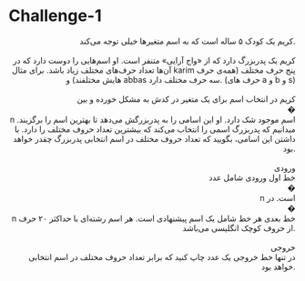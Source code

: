 # Challenge-1

<p align="right">کریم یک کودک ۵ ساله است که به اسم متغیرها خیلی توجه می‌کند.<br><br>کریم یک پدربزرگ دارد که از «واج آرایی» متنفر است. او اسم‌هایی را دوست دارد که در آن‌ها تعداد حرف‌های مختلف زیاد باشد. برای مثال karim پنج حرف مختلف (همه‌ی حرف هایش مختلفند) و abbas سه حرف مختلف دارد. (حرف های a و b و s)<br><br>کریم در انتخاب اسم برای یک متغیر در کدش به مشکل خورده و بین <br>�<br>n اسم موجود شک دارد. او این اسامی را به پدربزرگش می‌دهد تا بهترین اسم را برگزیند. میدانیم که پدربزرگ اسمی را انتخاب می‌کند که بیشترین تعداد حروف مختلف را دارد. با داشتن این اسامی، بگویید که تعداد حروف مختلف در اسم انتخابی پدربزرگ چقدر خواهد بود.<br><br>ورودی<br>خط اول ورودی شامل عدد <br>�<br>n است. در <br>�<br>n خط بعدی هر خط شامل یک اسم پیشنهادی است. هر اسم رشته‌ای با حداکثر ۲۰ حرف از حروف کوچک انگلیسی می‌باشد.<br><br>خروجی<br>در تنها خط خروجی یک عدد چاپ کنید که برابر تعداد حروف مختلف در اسم انتخابی خواهد بود.</p>

###
